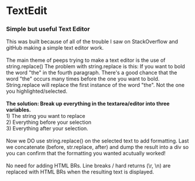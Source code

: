 # TextEdit
<h3>Simple but useful Text Editor</h3>
This was built because of all of the trouble I saw on StackOverflow and gitHub making a simple text editor work.<br /><br />
The main theme of peeps trying to make a text editor is the use of string.replace()
The problem with string.replace is this: If you want to bold the word "the" in the fourth paragraph. There's a good chance that the word "the" 
occurs many times before the one you want to bold. String.replace will replace the first instance of the word "the". Not the one you highlighted/selected.<br /><br />
<b>The solution: Break up everything in the textarea/editor into three variables.</b> <br />
1) The string you want to replace<br /> 
2) Everything before your selection<br />
3) Everything after your selection.<br /><br />
Now we DO use string.replace() on the selected text to add formatting. Last we concatenate (before, str.replace, after) and dump the result into a div
so you can confirm that the formatting you wanted acutually worked!<br /><br />
No need for adding HTML BRs. Line breaks / hard returns (\r, \n) are replaced with HTML BRs when the resulting text is displayed.
